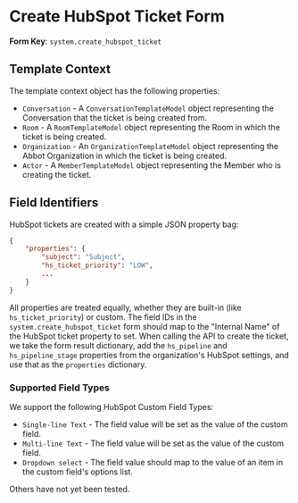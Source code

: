 # Create HubSpot Ticket Form

**Form Key**: `system.create_hubspot_ticket`

## Template Context

The template context object has the following properties:

* `Conversation` - A `ConversationTemplateModel` object representing the Conversation that the ticket is being created from.
* `Room` - A `RoomTemplateModel` object representing the Room in which the ticket is being created.
* `Organization` - An `OrganizationTemplateModel` object representing the Abbot Organization in which the ticket is being created.
* `Actor` - A `MemberTemplateModel` object representing the Member who is creating the ticket.

## Field Identifiers

HubSpot tickets are created with a simple JSON property bag:

```json
{
    "properties": {
        "subject": "Subject",
        "hs_ticket_priority": "LOW",
        ...
    }
}
```

All properties are treated equally, whether they are built-in (like `hs_ticket_priority`) or custom.
The field IDs in the `system.create_hubspot_ticket` form should map to the "Internal Name" of the HubSpot ticket property to set.
When calling the API to create the ticket, we take the form result dictionary, add the `hs_pipeline` and `hs_pipeline_stage` properties from the organization's HubSpot settings, and use that as the `properties` dictionary.

### Supported Field Types

We support the following HubSpot Custom Field Types:

* `Single-line Text` - The field value will be set as the value of the custom field.
* `Multi-line Text` - The field value will be set as the value of the custom field.
* `Dropdown select` - The field value should map to the value of an item in the custom field's options list.

Others have not yet been tested.
